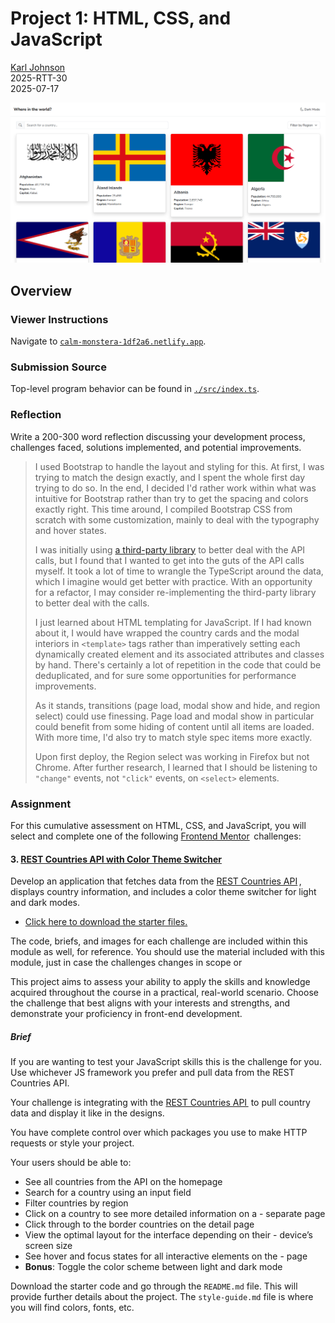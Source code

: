 # Project 1: HTML, CSS, and JavaScript

[Karl Johnson](https://github.com/hirekarl)  
2025-RTT-30  
<time datetime="2025-07-17">2025-07-17</time>  

![Preview of Karl Johnson's submission for Project 1, showing country cards for Afghanistan, Åland Islands, Albania, and Algeria.](./images/preview.png)

## Overview
### Viewer Instructions
Navigate to [`calm-monstera-1df2a6.netlify.app`](https://calm-monstera-1df2a6.netlify.app/).

### Submission Source
Top-level program behavior can be found in [`./src/index.ts`](./src/index.ts).

### Reflection
Write a 200-300 word reflection discussing your development process, challenges faced, solutions implemented, and potential improvements.
> I used Bootstrap to handle the layout and styling for this. At first, I was trying to match the design exactly, and I spent the whole first day trying to do so. In the end, I decided I'd rather work within what was intuitive for Bootstrap rather than try to get the spacing and colors exactly right. This time around, I compiled Bootstrap CSS from scratch with some customization, mainly to deal with the typography and hover states.
>
> I was initially using [a third-party library](https://www.npmjs.com/package/@yusifaliyevpro/countries) to better deal with the API calls, but I found that I wanted to get into the guts of the API calls myself. It took a lot of time to wrangle the TypeScript around the data, which I imagine would get better with practice. With an opportunity for a refactor, I may consider re-implementing the third-party library to better deal with the calls.
>
> I just learned about HTML templating for JavaScript. If I had known about it, I would have wrapped the country cards and the modal interiors in `<template>` tags rather than imperatively setting each dynamically created element and its associated attributes and classes by hand. There's certainly a lot of repetition in the code that could be deduplicated, and for sure some opportunities for performance improvements.
>
> As it stands, transitions (page load, modal show and hide, and region select) could use finessing. Page load and modal show in particular could benefit from some hiding of content until all items are loaded. With more time, I'd also try to match style spec items more exactly.
>
> Upon first deploy, the Region select was working in Firefox but not Chrome. After further research, I learned that I should be listening to `"change"` events, not `"click"` events, on `<select>` elements.

### Assignment

For this cumulative assessment on HTML, CSS, and JavaScript, you will select and complete one of the following [Frontend Mentor](]https://www.frontendmentor.io/)  challenges:


#### 3. [**REST Countries API with Color Theme Switcher**](https://www.frontendmentor.io/challenges/rest-countries-api-with-color-theme-switcher-5cacc469fec04111f7b848ca)
Develop an application that fetches data from the [REST Countries API](https://restcountries.com/) , displays country information, and includes a color theme switcher for light and dark modes.
- [Click here to download the starter files.](https://ps-lms.vercel.app/curriculum-assets/414/rest-countries-api-with-color-theme-switcher-master.zip)

The code, briefs, and images for each challenge are included within this module as well, for reference. You should use the material included with this module, just in case the challenges changes in scope or

This project aims to assess your ability to apply the skills and knowledge acquired throughout the course in a practical, real-world scenario. Choose the challenge that best aligns with your interests and strengths, and demonstrate your proficiency in front-end development.

##### Brief
If you are wanting to test your JavaScript skills this is the challenge for you. Use whichever JS framework you prefer and pull data from the REST Countries API.

Your challenge is integrating with the [REST Countries API ](https://restcountries.com/) to pull country data and display it like in the designs.

You have complete control over which packages you use to make HTTP requests or style your project.

Your users should be able to:
- See all countries from the API on the homepage
- Search for a country using an input field
- Filter countries by region
- Click on a country to see more detailed information on a - separate page
- Click through to the border countries on the detail page
- View the optimal layout for the interface depending on their - device’s screen size
- See hover and focus states for all interactive elements on the - page
- **Bonus**: Toggle the color scheme between light and dark mode

Download the starter code and go through the `README.md` file. This will provide further details about the project. The `style-guide.md` file is where you will find colors, fonts, etc.